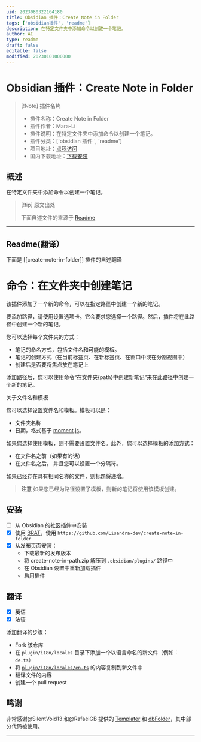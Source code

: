 ```yaml
---
uid: 2023080322164180
title: Obsidian 插件：Create Note in Folder
tags: ['obsidian插件', 'readme']
description: 在特定文件夹中添加命令以创建一个笔记。
author: AI
type: readme
draft: false
editable: false
modified: 20230101000000
---
```


# Obsidian 插件：Create Note in Folder

> [!Note] 插件名片
> - 插件名称：Create Note in Folder
> - 插件作者：Mara-Li
> - 插件说明：在特定文件夹中添加命令以创建一个笔记。
> - 插件分类：['obsidian 插件 ', 'readme']
> - 项目地址：[点我访问](https://github.com/Lisandra-dev/obsidian-create-note-in-folder)
> - 国内下载地址：[下载安装](https://pkmer.cn/products/plugin/pluginMarket/?create-note-in-folder)

## 概述

在特定文件夹中添加命令以创建一个笔记。

> [!tip] 原文出处
>
>下面自述文件的来源于 [Readme](https://ghproxy.net/https://raw.githubusercontent.com/Lisandra-dev/obsidian-create-note-in-folder/master/README.md)
>

---

## Readme(翻译）

下面是 [[create-note-in-folder]] 插件的自述翻译

# 命令：在文件夹中创建笔记

该插件添加了一个新的命令，可以在指定路径中创建一个新的笔记。

要添加路径，请使用设置选项卡。它会要求您选择一个路径。然后，插件将在此路径中创建一个新的笔记。

您可以选择每个文件夹的方式：

- 笔记的命名方式，包括文件名和可能的模板。
- 笔记的创建方式（在当前标签页、在新标签页、在窗口中或在分割视图中）
- 创建后是否要将焦点放在笔记上

添加路径后，您可以使用命令“在文件夹{path}中创建新笔记”来在此路径中创建一个新的笔记。

关于文件名和模板

您可以选择设置文件名和模板。模板可以是：

- 文件夹名称
- 日期，格式基于 [moment.js](https://momentjs.com/docs/#/displaying/)。

如果您选择使用模板，则不需要设置文件名。此外，您可以选择模板的添加方式：

- 在文件名之前（如果有的话）
- 在文件名之后。
并且您可以设置一个分隔符。

如果已经存在具有相同名称的文件，则标题将递增。

> **注意**
> 如果您已经为路径设置了模板，则新的笔记将使用该模板创建。

## 安装

- [ ] 从 Obsidian 的社区插件中安装
- [x] 使用 [BRAT](https://github.com/TfTHacker/obsidian42-brat#adding-a-beta-plugin)，使用 `https://github.com/Lisandra-dev/create-note-in-folder`
- [x] 从发布页面安装：
  - 下载最新的发布版本
  - 将 create-note-in-path.zip 解压到 `.obsidian/plugins/` 路径中
  - 在 Obsidian 设置中重新加载插件
  - 启用插件

## 翻译

- [x] 英语
- [x] 法语

添加翻译的步骤：

- Fork 该仓库
- 在 `plugin/i18n/locales` 目录下添加一个以语言命名的新文件（例如：`de.ts`）
- 将 [`plugin/i18n/locales/en.ts`](plugin/i18n/locales/en.ts) 的内容复制到新文件中
- 翻译文件的内容
- 创建一个 pull request

## 鸣谢

非常感谢@SilentVoid13 和@RafaelGB 提供的 [Templater](https://github.com/SilentVoid13/Templater) 和 [dbFolder](https://github.com/RafaelGB/obsidian-db-folder)，其中部分代码被使用。

---





